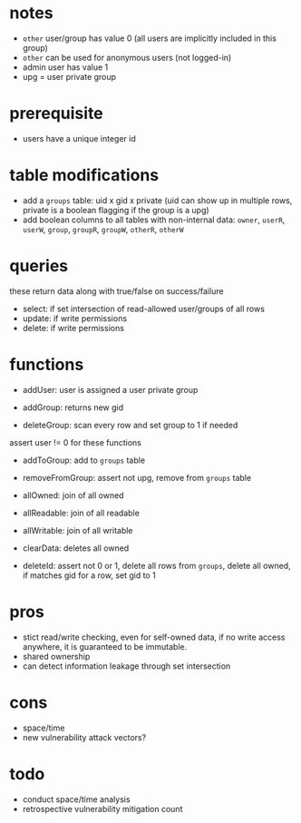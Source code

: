 # notes
* `other` user/group has value 0 (all users are implicitly included in this group)
* `other` can be used for anonymous users (not logged-in)
* admin user has value 1
* upg = user private group

# prerequisite
* users have a unique integer id

# table modifications
* add a `groups` table: uid x gid x private (uid can show up in multiple rows, private is a boolean flagging if the group is a upg)
* add boolean columns to all tables with non-internal data: `owner`, `userR`, `userW`, `group`, `groupR`, `groupW`, `otherR`, `otherW`

# queries
these return data along with true/false on success/failure
* select: if set intersection of read-allowed user/groups of all rows
* update: if write permissions
* delete: if write permissions

# functions
* addUser: user is assigned a user private group
* addGroup: returns new gid

* deleteGroup: scan every row and set group to 1 if needed

assert user != 0 for these functions
* addToGroup: add to `groups` table
* removeFromGroup: assert not upg, remove from `groups` table


* allOwned: join of all owned 
* allReadable: join of all readable
* allWritable: join of all writable
* clearData: deletes all owned
* deleteId: assert not 0 or 1, delete all rows from `groups`, delete all owned, if matches gid for a row, set gid to 1

# pros
* stict read/write checking, even for self-owned data, if no write access anywhere, it is guaranteed to be immutable.
* shared ownership
* can detect information leakage through set intersection

# cons
* space/time
* new vulnerability attack vectors?

# todo
* conduct space/time analysis
* retrospective vulnerability mitigation count
